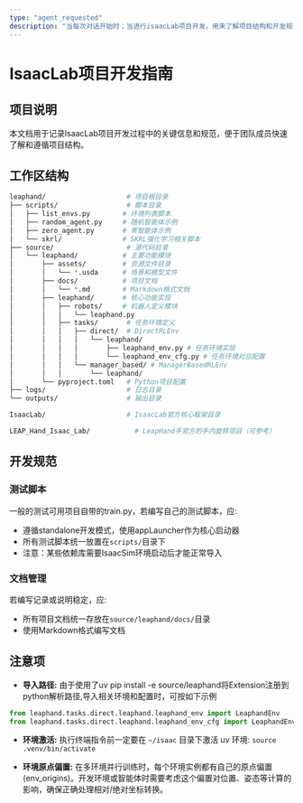 ```yaml
---
type: "agent_requested"
description: "当每次对话开始时；当进行isaacLab项目开发，用来了解项目结构和开发规范"
---
```


# IsaacLab项目开发指南

## 项目说明
本文档用于记录IsaacLab项目开发过程中的关键信息和规范，便于团队成员快速了解和遵循项目结构。

## 工作区结构
```bash
leaphand/                    # 项目根目录
├── scripts/                 # 脚本目录
│   ├── list_envs.py        # 环境列表脚本
│   ├── random_agent.py     # 随机智能体示例
│   ├── zero_agent.py       # 零智能体示例
│   └── skrl/               # SKRL强化学习相关脚本
├── source/                  # 源代码目录
│   └── leaphand/           # 主要功能模块
│       ├── assets/         # 资源文件目录
│       │   └── *.usda      # 场景和模型文件
│       ├── docs/           # 项目文档
│       │   └── *.md        # Markdown格式文档
│       ├── leaphand/       # 核心功能实现
│       │   ├── robots/     # 机器人定义模块
│       │   │   └── leaphand.py
│       │   ├── tasks/       # 任务环境定义
│       │   │   ├── direct/  # DirectRLEnv
│       │   │   │   └── leaphand/
│       │   │   │       ├── leaphand_env.py # 任务环境实现
│       │   │   │       └── leaphand_env_cfg.py # 任务环境对应配置
│       │   │   └── manager_based/ # ManagerBasedRLEnv
│       │   │       └── leaphand/
│       └── pyproject.toml   # Python项目配置
├── logs/                    # 日志目录
└── outputs/                 # 输出目录

IsaacLab/                    # IsaacLab官方核心框架目录

LEAP_Hand_Isaac_Lab/           # LeapHand手官方的手内旋转项目（可参考）
```

## 开发规范

### 测试脚本
一般的测试可用项目自带的train.py，若编写自己的测试脚本，应:
- 遵循standalone开发模式，使用appLauncher作为核心启动器
- 所有测试脚本统一放置在`scripts/`目录下
- 注意：某些依赖库需要IsaacSim环境启动后才能正常导入

### 文档管理
若编写记录或说明稳定，应:
- 所有项目文档统一存放在`source/leaphand/docs/`目录
- 使用Markdown格式编写文档

## 注意项
- **导入路径:** 由于使用了uv pip install -e source/leaphand将Extension注册到python解析路径,导入相关环境和配置时，可按如下示例
```python
from leaphand.tasks.direct.leaphand.leaphand_env import LeaphandEnv
from leaphand.tasks.direct.leaphand.leaphand_env_cfg import LeaphandEnvCfg
```
- **环境激活:** 执行终端指令前一定要在 `~/isaac` 目录下激活 uv 环境: `source .venv/bin/activate`

- **环境原点偏置:** 在多环境并行训练时，每个环境实例都有自己的原点偏置(env_origins)。开发环境或智能体时需要考虑这个偏置对位置、姿态等计算的影响，确保正确处理相对/绝对坐标转换。
